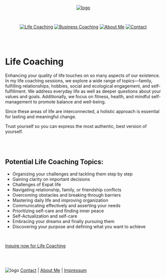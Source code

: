 [<p align="center"> ![logo](/images/logo.png)](/)

<br>

[<p align="center"> ![Life Coaching](/images/LC_button_2.png)](/life-coaching)  [![Business Coaching](/images/BC_button_2.png)](/business-coaching)  [![About Me](/images/AM_button_2.png)](/about) [![Contact](/images/C_button_2.png)](/contact)

<br><br>



# Life Coaching

Enhancing your quality of life touches on so many aspects of our existence. In my life coaching sessions, we explore a wide range of topics—family, fulfilling relationships, hobbies, social and ecological engagement, and self-fulfillment. We address everyday life as well as deeper questions about your values and goals. Additionally, we focus on fitness, health, and mindful self-management to promote balance and well-being.

Since these areas of life are interconnected, a holistic approach is essential for lasting and meaningful change.

Trust yourself so you can express the most authentic, best version of yourself.

<br><br>

## Potential Life Coaching Topics:

- Organizing your challenges and tackling them step by step
- Gaining clarity on important decisions
- Challenges of Expat life
- Navigating relationship, family, or friendship conflicts
- Overcoming obstacles and breaking through barriers
- Mastering daily life and improving organization
- Communicating effectively and asserting your needs
- Prioritizing self-care and finding inner peace
- Self-Actualization and self-care
- Embracing your dreams and finally pursuing them
- Discovering your purpose and defining what you want to achieve

<br>

[Inquire now for Life Coaching](/contact)

<br><br>

![logo](/images/bottom_logo.png)   [Contact](/contact)  |  [About Me](/about)  |  [Impressum](/privacy-policy)


